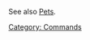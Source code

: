 See also [Pets](:Category:_Pets.md "wikilink").

[Category: Commands](Category:_Commands "wikilink")
